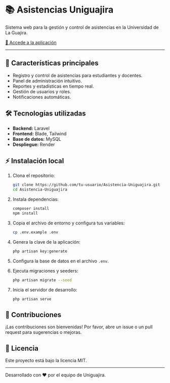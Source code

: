 # 📚 Asistencias Uniguajira

Sistema web para la gestión y control de asistencias en la Universidad de La Guajira.

[🔗 Accede a la aplicación](https://asistencia-uniguajira.onrender.com/)




---

## 🚀 Características principales

- Registro y control de asistencias para estudiantes y docentes.
- Panel de administración intuitivo.
- Reportes y estadísticas en tiempo real.
- Gestión de usuarios y roles.
- Notificaciones automáticas.

## 🛠️ Tecnologías utilizadas

- **Backend:** Laravel
- **Frontend:** Blade, Tailwind
- **Base de datos:** MySQL
- **Despliegue:** Render

## ⚡ Instalación local

1. Clona el repositorio:
   ```bash
   git clone https://github.com/tu-usuario/Asistencia-Uniguajira.git
   cd Asistencia-Uniguajira
   ```

2. Instala dependencias:
   ```bash
   composer install
   npm install
   ```

3. Copia el archivo de entorno y configura tus variables:
   ```bash
   cp .env.example .env
   ```

4. Genera la clave de la aplicación:
   ```bash
   php artisan key:generate
   ```

5. Configura la base de datos en el archivo `.env`.

6. Ejecuta migraciones y seeders:
   ```bash
   php artisan migrate --seed
   ```

7. Inicia el servidor de desarrollo:
   ```bash
   php artisan serve
   ```

## 📝 Contribuciones

¡Las contribuciones son bienvenidas! Por favor, abre un issue o un pull request para sugerencias o mejoras.

## 📄 Licencia

Este proyecto está bajo la licencia MIT.

---

Desarrollado con ❤️ por el equipo de Uniguajira.
